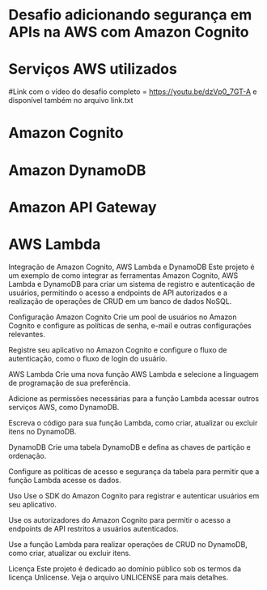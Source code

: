 # Desafio adicionando segurança em APIs na AWS com Amazon Cognito
# Serviços AWS utilizados

#Link com o vídeo do desafio completo = https://youtu.be/dzVp0_7GT-A e disponível também no arquivo link.txt

# Amazon Cognito
# Amazon DynamoDB
# Amazon API Gateway
# AWS Lambda


Integração de Amazon Cognito, AWS Lambda e DynamoDB
Este projeto é um exemplo de como integrar as ferramentas Amazon Cognito, AWS Lambda e DynamoDB para criar um sistema de registro e autenticação de usuários, permitindo o acesso a endpoints de API autorizados e a realização de operações de CRUD em um banco de dados NoSQL.

Configuração
Amazon Cognito
Crie um pool de usuários no Amazon Cognito e configure as políticas de senha, e-mail e outras configurações relevantes.

Registre seu aplicativo no Amazon Cognito e configure o fluxo de autenticação, como o fluxo de login do usuário.

AWS Lambda
Crie uma nova função AWS Lambda e selecione a linguagem de programação de sua preferência.

Adicione as permissões necessárias para a função Lambda acessar outros serviços AWS, como DynamoDB.

Escreva o código para sua função Lambda, como criar, atualizar ou excluir itens no DynamoDB.

DynamoDB
Crie uma tabela DynamoDB e defina as chaves de partição e ordenação.

Configure as políticas de acesso e segurança da tabela para permitir que a função Lambda acesse os dados.

Uso
Use o SDK do Amazon Cognito para registrar e autenticar usuários em seu aplicativo.

Use os autorizadores do Amazon Cognito para permitir o acesso a endpoints de API restritos a usuários autenticados.

Use a função Lambda para realizar operações de CRUD no DynamoDB, como criar, atualizar ou excluir itens.

Licença
Este projeto é dedicado ao domínio público sob os termos da licença Unlicense. Veja o arquivo UNLICENSE para mais detalhes.
